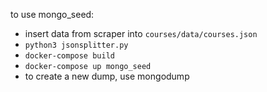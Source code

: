 to use mongo_seed:
* insert data from scraper into `courses/data/courses.json`
* `python3 jsonsplitter.py`
* `docker-compose build`
* `docker-compose up mongo_seed`
* to create a new dump, use mongodump


